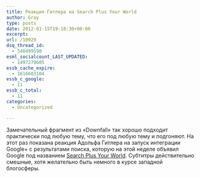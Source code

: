 ```yaml
---
title: Реакция Гитлера на Search Plus Your World
author: Gray
type: posts
date: 2012-01-15T19:18:30+00:00
excerpt:
url: /10929
dsq_thread_id:
  - 540499590
esml_socialcount_LAST_UPDATED:
  - 1497279605
essb_cache_expire:
  - 1616603104
essb_c_google:
  - 11
essb_c_total:
  - 11
categories:
  - Uncategorized

---
```








Замечательный фрагмент из &#171;Downfall&#187; так хорошо подходит практически под любую тему, что его под любую тему и подгоняют. На этот раз показана реакция Адольфа Гитлера на запуск интеграции Google+ с результатами поиска, которую на этой неделе объявил Google под названием [Search Plus Your World][1]. Субтитры действительно смешные, хотя желательно быть немного в курсе западной блогосферы.

 [1]: http://www.searchengines.ru/news/archives/innovatsionnyy_.html